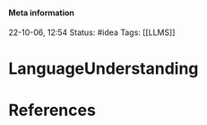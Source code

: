 #### Meta information
22-10-06, 12:54
Status: #idea
Tags: [[LLMS]]





# LanguageUnderstanding







# References
